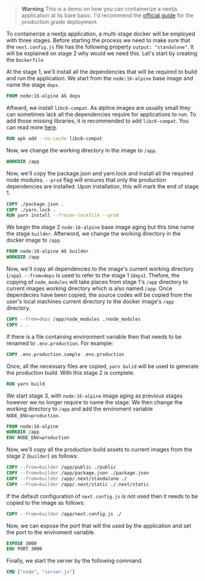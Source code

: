 <!-- > **Note**
> Notes can be added here-->

> **Warning**
> This is a demo on how you can containerize a nextjs application at its bare basic. I'd recommend the [official guide](https://nextjs.org/docs/deployment) for the production grade deployment.

To containerize a nextjs application, a multi-stage docker will be employed with three stages. Before starting the process we need to make sure that the `next.config.js` file has the following property `output: "standalone"`. It will be explained on stage 2 why would we need this. Let's start by creating the `Dockerfile`

At the stage 1, we'll install all the dependencies that will be required to build and run the application. We start from the  `node:16-alpine` base image and name the stage `deps`. 
```dockerfile
FROM node:16-alpine AS deps
```

Aftward, we install `libc6-compat`. As alpline images are usually small they can sometimes lack all the dependencies require for applications to run. To add those missing libraries, it is recommended to add `libc6-compat`. You can read more [here](https://github.com/nodejs/docker-node/tree/b4117f9333da4138b03a546ec926ef50a31506c3#nodealpine).

```dockerfile
RUN apk add --no-cache libc6-compat
```

Now, we change the working directory in the image to `/app`.

```dockerfile
WORKDIR /app
```

Now, we'll copy the package.json and yarn.lock and install all the required node modules.
`--prod` flag will ensures that only the production dependencies are installed. Upon installation, this will mark the end of stage 1.

```dockerfile
COPY ./package.json .
COPY ./yarn.lock .
RUN yarn install --frozen-lockfile --prod
```


We begin the stage 2 `node:16-alpine` base image aging but this time name the stage `builder`. Afterword, we change the working directory in the docker image to `/app`.

```dockerfile
FROM node:16-alpine AS builder
WORKDIR /app
```

Now, we'll copy all dependencies to the image's current working directory (`/app`). `--from=deps` is used to refer to the stage 1 (`deps`). Thefore, the copying of `node_modules` will take places from stage 1's `/app` directory to current images working directory which is also named `/app`. Once dependecies have been copied, the source codes will be copied from the user's local machines current directory to the docker image's `/app` directory.

```dockerfile
COPY --from=deps /app/node_modules ./node_modules
COPY . .
```
If there is a file containing environment variable then that needs to be renamed to `.env.production`. For example: 

```dockerfile
COPY .env.production.sample .env.production
```

Once, all the necessary files are copied, `yarn bulid` will be used to generate the production build. With this stage 2 is complete. 

```dockerfile
RUN yarn build
```

We start stage 3, with `node:16-alpine` image aging as previous stages however we no longer require to name the stage. We then change the working directory to `/app` and add the enviroment variable `NODE_ENV=production`.


```dockerfile
FROM node:16-alpine
WORKDIR /app
ENV NODE_ENV=production
```

Now, we'll copy all the production build assets to current images from the stage 2 (`builder`) as follows:

```dockerfile
COPY --from=builder /app/public ./public
COPY --from=builder /app/package.json ./package.json
COPY --from=builder /app/.next/standalone ./
COPY --from=builder /app/.next/static ./.next/static
```

If the default configuration of `next.config.js` is not used then it needs to be copied to the image as follows:

```dockerfile
COPY --from=builder /app/next.config.js ./
```

Now, we can expose the port that will the used by the application and set the port to the enviroment variable.

```dockerfile
EXPOSE 3000
ENV PORT 3000
```

Finally, we start the server by the following command. 

```dockerfile
CMD ["node", "server.js"]
```